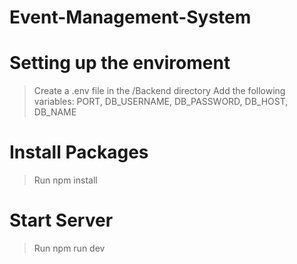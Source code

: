 # Event-Management-System

# Setting up the enviroment
> Create a .env file in the /Backend directory
> Add the following variables: PORT, DB_USERNAME, DB_PASSWORD, DB_HOST, DB_NAME

# Install Packages
> Run npm install

# Start Server
> Run npm run dev

